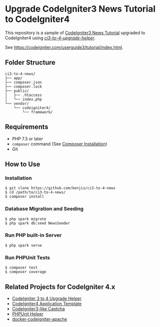 # Upgrade CodeIgniter3 News Tutorial to CodeIgniter4

This repository is a sample of [CodeIgniter3 News Tutorial](https://github.com/kenjis/ci3-news) upgraded to CodeIgniter4 using *[ci3-to-4-upgrade-helper](https://github.com/kenjis/ci3-to-4-upgrade-helper)*.

See <https://codeigniter.com/userguide3/tutorial/index.html>.

## Folder Structure

```
ci3-to-4-news/
├── app/
├── composer.json
├── composer.lock
├── public/
│   ├── .htaccess
│   └── index.php
└── vendor/
    └── codeigniter4/
        └── framework/
```

## Requirements

- PHP 7.3 or later
- `composer` command (See [Composer Installation](https://getcomposer.org/doc/00-intro.md#installation-linux-unix-macos))
- Git

## How to Use

### Installation

```
$ git clone https://github.com/kenjis/ci3-to-4-news
$ cd /path/to/ci3-to-4-news/
$ composer install
```

### Database Migration and Seeding

```
$ php spark migrate
$ php spark db:seed NewsSeeder
```

### Run PHP built-in Server

```
$ php spark serve
```

### Run PHPUnit Tests

```
$ composer test
$ composer coverage
```

## Related Projects for CodeIgniter 4.x

- [CodeIgniter 3 to 4 Upgrade Helper](https://github.com/kenjis/ci3-to-4-upgrade-helper)
- [CodeIgniter4 Application Template](https://github.com/kenjis/ci4-app-template)
- [CodeIgniter3-like Captcha](https://github.com/kenjis/ci3-like-captcha)
- [PHPUnit Helper](https://github.com/kenjis/phpunit-helper)
- [docker-codeigniter-apache](https://github.com/kenjis/docker-codeigniter-apache)

